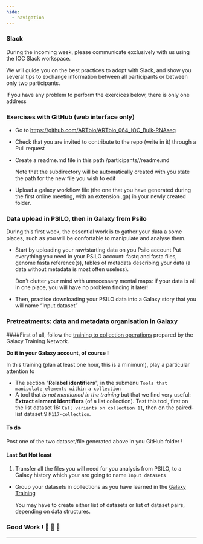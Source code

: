 ```yaml
---
hide:
  - navigation
---
```


### Slack

During the incoming week, please communicate exclusively with us using the IOC Slack workspace.

We will guide you on the best practices to adopt with Slack, and show you
several tips to exchange information between all participants or between only two participants.

If you have any problem to perform the exercices below, there is only one address

### Exercises with GitHub (web interface only)

- Go to https://github.com/ARTbio/ARTbio_064_IOC_Bulk-RNAseq
- Check that you are invited to contribute to the repo (write in it) through a Pull request
- Create a readme.md file in this path /participants/<yourname>/readme.md
  
  Note that the subdirectory <yourname> will be automatically created with you state the
  path for the new file you wish to edit
- Upload a galaxy workflow file (the one that you have generated during the first online
  meeting, with an extension .ga) in your newly created folder.


### Data upload in PSILO, then in Galaxy from Psilo

During this first week, the essential work is to gather your data a some places,
such as you will be confortable to manipulate and analyse them.

- Start by uploading your raw/starting data on you Psilo account
  Put everything you need in your PSILO account: fastq and fasta files, genome fasta
  reference(s), tables of metadata describing your data (a data without metadata is most
  often useless).
  
  Don't clutter your mind with unnecessary mental maps: if your data is all in one place,
  you will have no problem finding it later!
- Then, practice downloading your PSILO data into a Galaxy story that you will name
  “Input dataset”

### Pretreatments: data and metadata organisation in Galaxy

####First of all, follow the
[training to collection operations](https://training.galaxyproject.org/training-material/topics/galaxy-interface/tutorials/collections/tutorial.html)
prepared by the Galaxy Training Network.

**Do it in your Galaxy account, of course !**

In this training (plan at least one hour, this is a minimum), play a particular attention
to

- The section "**Relabel identifiers**", in the submenu `Tools that manipulate elements
within a collection`
- A tool that *is not mentioned in the training* but that we find very useful:
  **Extract element identifiers** (of a list collection). Test this tool, first on the
  list dataset 16: `Call variants on collection 11`, then on the paired-list dataset:9
  `M117-collection`.

#### To do
Post one of the two dataset/file generated above in you GitHub folder ! 

#### Last But Not least

1. Transfer all the files you will need for you analysis from PSILO, to a Galaxy history
which your are going to name `Input datasets`
- Group your datasets in collections as you have learned in the
  [Galaxy Training](https://training.galaxyproject.org/training-material/topics/galaxy-interface/tutorials/collections/tutorial.html)
  
  You may have to create either list of datasets or list of dataset pairs, depending on
  data structures.
  
### Good Work ! :construction_worker: :construction_worker: :construction_worker:
----